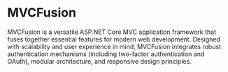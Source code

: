 # MVCFusion
MVCFusion is a versatile ASP.NET Core MVC application framework that fuses together essential features for modern web development. Designed with scalability and user experience in mind, MVCFusion integrates robust authentication mechanisms (including two-factor authentication and OAuth), modular architecture, and responsive design principles.
